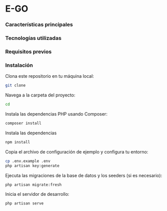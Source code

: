 # E-GO

### Características principales


### Tecnologías utilizadas


### Requisitos previos


### Instalación

Clona este repositorio en tu máquina local:
```bash
git clone 
```
Navega a la carpeta del proyecto:
```bash
cd 
```
Instala las dependencias PHP usando Composer:
```bash
composer install
```
Instala las dependencias
```bash
npm install
```
Copia el archivo de configuración de ejemplo y configura tu entorno:
```bash
cp .env.example .env
php artisan key:generate
```
Ejecuta las migraciones de la base de datos y los seeders (si es necesario):
```bash
php artisan migrate:fresh
```
Inicia el servidor de desarrollo:
```bash
php artisan serve
```
